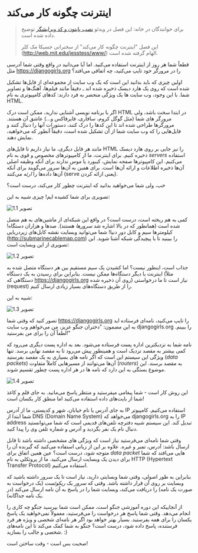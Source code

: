 # اینترنت چگونه کار می‌کند

> برای خوانندگان در خانه: این فصل در ویدئو [نصب پایتون و کد ویرایشگر](https://www.youtube.com/watch?v=oM9yAA09wdc) توضیح داده شده است.
> 
> این فصل "اینترنت چگونه کار می‌کند" از سخنرانی جسیکا مک کلر (http://web.mit.edu/jesstess/www/) الهام گرفته شده است.

قطعاً شما هر روز از اینترنت استفاده می‌کنید. اما آیا می‌دانید در واقع وقتی شما آدرسی مثل https://djangogirls.org را در مرورگر خود تایپ می‌کنید، چه اتفاقی می‌افتد؟

اولین چیزی که باید بدانید این است که یک وب سایت از مجموعه‌ای از فایل‌ها تشکیل شده است که روی یک هارد دیسک ذخیره شده اند ـ دقیقاً مانند فیلم‌ها، آهنگ‌ها و تصاویر شما. با این وجود، وب سایت ها یک ویژگی منحصر به فرد دارند: کدهای کامپیوتری به نام HTML.

اگر با برنامه نویسی آشنایی ندارید، ممکن است درک HTML در ابتدا سخت باشد، ولی مرورگر های شما (مثل گوگل کروم، سافاری، فایرفاکس و...) عاشق آن هستند. مرورگرها طراحی شده اند تا این کدها را درک کنند، دستورات آنها را دنبال کنند و فایل‌هایی را که وب سایت شما از آن تشکیل شده است، دقیقاً آنطور که می‌خواهید، نمایش دهند.

مانند هر فایل دیگری، ما نیاز داریم تا فایل‌های HTML را نیز جایی بر روی هارد دیسک ذخیره کنیم. برای اینترنت، ما از کامپیوترهای مخصوص و قوی به نام *servers* استفاده می‌کنیم. این کامپیوترها صفحه نمایش، کیبورد یا موس ندارند برای آنکه وظیفه اصلی آن‌ها ذخیره اطلاعات و ارائه آن‌ها است. برای همین به آن‌ها *سرور* می‌گویند برای آنکه آن‌ها داده‌ها را *ارئه* می‌کنند (serve یعنی ارائه کردن).

خب، ولی شما می‌خواهید بدانید که اینترنت چطور کار می‌کند، درست است؟

تصویری برای شما کشیده ایم! چیزی شبیه به این:

![تصویر 1.1](images/internet_1.png)

کمی به هم ریخته است، درست است؟ در واقع این شبکه‌ای از ماشین‌های به هم متصل شده است (همانطور که در بالا اشاره شد *سرورها* هستند). صدها و هزاران دستگاه! کیلومترها سیم و کابل دور دنیا! شما می‌توانید وبسایت نقشه کابل‌های زیردریایی (http://submarinecablemap.com) را ببینید تا با پیچیدگی شبکه آشنا شوید. این تصویری از این وبسایت است:

![تصویر 1.2](images/internet_3.png)

جذاب است، اینطور نیست؟ اما کشیدن یک سیم مستقیم بین هر دستگاه متصل شده به اینترنت با دیگر دستگاه‌ها ممکن نیست. بنابراین برای رسیدن به یک دستگاه (مثلاً دستگاهی که https://djangogirls.org روی آن ذخیره شده) نیاز است تا ما درخواستی (request) را از طریق دستگاه‌های بسیار زیادی ارسال کنیم.

شبیه به این:

![تصویر 1.3](images/internet_2.png)

تصور کنید که وقتی شما https://djangogirls.org را تایپ می‌کنید، نامه‌ای فرستاده اید به این مضمون: "دختران جنگو عزیز، من می‌خواهم وب سایت djangogirls.org را ببینم. لطفاً آن را برای من بفرستید!"

نامه شما به نزدیکترین اداره پست فرستاده می‌شود. بعد به اداره پست دیگری می‌رود که کمی بیشتر به مقصد نزدیک است و همینطور پیش می‌رود تا به مقصد نهایی برسد. تنها ویژگی این سیستم این است که اگر نامه های بسیاری به یک مقصد بفرستید (*data packets*) آن‌ها می‌توانند از مسیرهایی کاملاً متفاوت (*routers*) به مقصد برسند. این موضوع بستگی به این دارد که نامه ها در هر اداره پست چطور تقسیم شوند.

![تصویر 1.4](images/internet_4.png)

این روش کار است - شما پیغامی میفرستید و منتظر پاسخ می‌مانید. به جای قلم و کاغذ شما از بایت‌های داده استفاده می‌کنید اما منطق کار یکسان است!

به جای آدرس یا نام خیابان، شهر و کدپستی، ما از آدرس IP استفاده می‌کنیم. کامپیوتر شما ابتدا از DNS (Domain Name System) می‌خواهد که djangogirls.org را به IP address تبدیل کند. این سیستم شبیه دفترچه تلفن‌های قدیمی است که شما می‌توانستید دنبال نام یک نفر بگردید و آدرس و شماره تلفن وی را پیدا کنید.

وقتی شما نامه‌ای می‌فرستید نیاز است که ویژگی های مشخصی داشته باشد تا قابل ارسال باشد: آدرس، تمبر و غیره. علاوه بر این از زبانی استفاده می‌کنید که گیرنده آن را متوجه شود، درست است؟ عین همین اتفاق برای *data packet* هایی می‌افتد که شما برای دیدن یک وبسایت ارسال می‌کنید. ما از پروتکلی به نام HTTP (Hypertext Transfer Protocol) استفاده می‌کنیم.

بنابراین به طور اصولی، وقتی شما وبسایتی دارید، نیاز است تا یک *سرور* داشته باشید که وبسایت بر روی آن قرار داشته باشد. وقتی که *سرور* یک *ریکوئست* (یک درخواست به صورت یک نامه) را دریافت می‌کند، وبسایت شما را در پاسخ به آن نامه ارسال می‌کند (در یک نامه جداگانه).

از آنجاییکه این دوره آموزشی جنگو است، ممکن است شما بپرسید جنگو چه کاری را انجام می‌دهد. وقتی شما پاسخ هر درخواست را می‌فرستید، معمولاً نمی‌خواهید یک پاسخ یکسان را برای همه بفرستید. بسیار بهتر خواهد بود اگر هر نامه‌ای شخصی و ویژه هر فرد فرستنده، پاسخ داده شود، درست است؟ جنگو به شما کمک می‌کند تا این نامه‌های شخصی و جالب را بسازید. :)

صحبت بس است - وقت ساختن است!